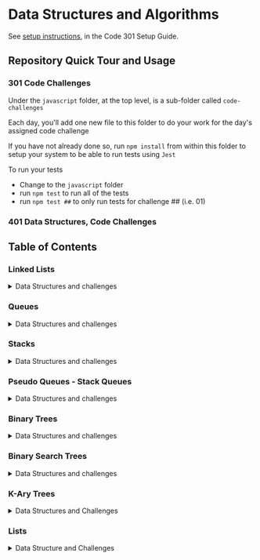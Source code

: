 # Data Structures and Algorithms

See [setup instructions](https://codefellows.github.io/setup-guide/code-301/3-code-challenges), in the Code 301 Setup Guide.

## Repository Quick Tour and Usage

### 301 Code Challenges

Under the `javascript` folder, at the top level, is a sub-folder called `code-challenges`

Each day, you'll add one new file to this folder to do your work for the day's assigned code challenge

If you have not already done so, run `npm install` from within this folder to setup your system to be able to run tests using `Jest`

To run your tests

- Change to the `javascript` folder
- run `npm test` to run all of the tests
- run `npm test ##` to only run tests for challenge ## (i.e. 01)

### 401 Data Structures, Code Challenges

## Table of Contents

### Linked Lists
<details closed><summary>Data Structures and challenges</summary>
    <br>
    - <a href="python/code_challenges/list-reverse/README.md">List reverse</a>
    <br>
    <br>
    - <a href="python/code_challenges/list-insert-shift/README.md">List insert shift</a>
    <br>
    <br>
    - <a href="python/code_challenges/list-binary-search/README.md">List binary search</a>
    <br>
    <br>
    - <a href="python/linked_list/README.md">Linked lists</a>
    <br>
    <br>
    - <a href="python/linked_list/linked_list_insertions/README.md">Linked list Insertions</a>
    <br>
   <br>
    - <a href="python/linked_list/linked_list_kth/README.md">Linked list Kth</a>
    <br>
    <br>
    - <a href="python/linked_list/linked_list_zip/README.md">Linked list Zip</a>
    <br>
</details>

### Queues

<details closed><summary>Data Structures and challenges</summary>
    <br>
    - <a href="python/data_structures/queue/README.md">Queue: Basics</a>
    <br>
</details>

### Stacks

<details closed><summary>Data Structures and challenges</summary>
    <br>
    - <a href="python/data_structures/stack/README.md">Stacks: Basics</a>
    <br>
</details>

### Pseudo Queues - Stack Queues

<details closed><summary>Data Structures and challenges</summary>
    <br>
    - <a href="python/code_challenges/stack-queue-pseudo/README.md">PseudoQueues: Basics</a>
    <br>
    <br>
    - <a href="python/code_challenges/stack-queue-animal-shelter/README.md">Animal Shelter</a>
    <br>
    <br>
    - <a href="python/code_challenges/stack-queue-brackets/README.md">Brackets</a>
    <br>
</details>

### Binary Trees

<details closed><summary>Data Structures and challenges</summary>
    <br>
    - <a href="python/data_structures/binary_tree/README.md">Binary Trees: Basics</a>
    <br>
    <br>
    - <a href="python/code_challenges/tree_breadth_first/README.md">Binary Trees: Breadth First</a>
    <br>

</details>


### Binary Search Trees

<details closed><summary>Data Structures and challenges</summary>
    <br>
    - <a href="python/data_structures/binary_search_tree/README.md">Binary Search Trees: Basics</a>
    <br>

</details>

### K-Ary Trees

<details closed><summary>Data Structures and Challenges</summary>
  <br>
  - <a href="python/code_challenges/tree_fizz_buzz/README.md">K-ary Trees: Fizz Buzz</a>
  <br>
</details>


### Lists

<details closed><summary>Data Structure and Challenges</summary>

  <br>
  - <a href="python/code_challenges/sorting/insertion/README.md">Insertion Sort</a>
  <br>

</details>
